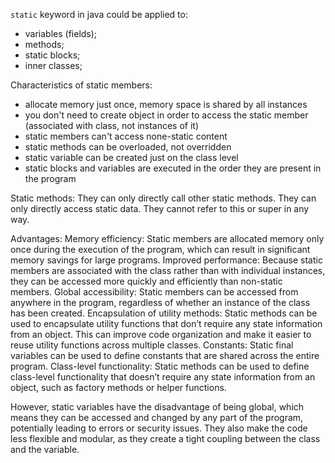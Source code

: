 `static` keyword in java could be applied to:
- variables (fields);
- methods;
- static blocks;
- inner classes;

Characteristics of static members:
- allocate memory just once, memory space is shared by all instances
- you don't need to create object in order to access the static member (associated with class, not instances of it)
- static members can't access none-static content
- static methods can be overloaded, not overridden
- static variable can be created just on the class level
- static blocks and variables are executed in the order they are present in the program

Static methods:
They can only directly call other static methods.
They can only directly access static data.
They cannot refer to this or super in any way.

Advantages:
Memory efficiency: 
Static members are allocated memory only once during the execution of the program, which can result in 
significant memory savings for large programs.
Improved performance: 
Because static members are associated with the class rather than with individual instances, they can be 
accessed more quickly and efficiently than non-static members.
Global accessibility: 
Static members can be accessed from anywhere in the program, regardless of whether an instance of the class 
has been created.
Encapsulation of utility methods: 
Static methods can be used to encapsulate utility functions that don’t require any state information from an object. 
This can improve code organization and make it easier to reuse utility functions across multiple classes.
Constants: 
Static final variables can be used to define constants that are shared across the entire program.
Class-level functionality: 
Static methods can be used to define class-level functionality that doesn’t require any state information from 
an object, such as factory methods or helper functions.

However, static variables have the disadvantage of being global, which means they can be accessed and changed by 
any part of the program, potentially leading to errors or security issues. They also make the code less flexible 
and modular, as they create a tight coupling between the class and the variable.